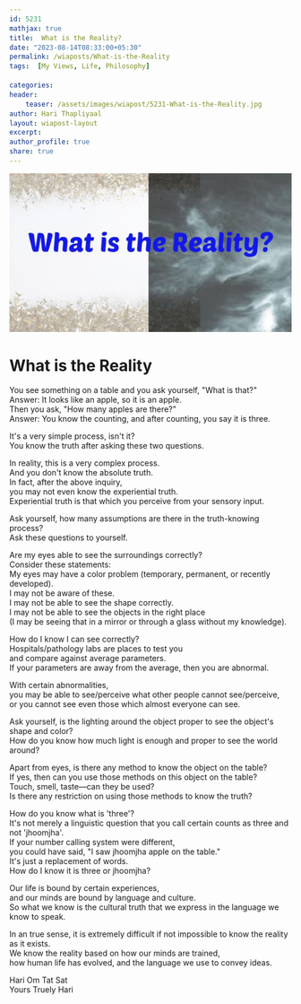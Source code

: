 ```yaml
---        
id: 5231        
mathjax: true        
title:  What is the Reality?          
date: "2023-08-14T08:33:00+05:30"        
permalink: /wiaposts/What-is-the-Reality      
tags:  [My Views, Life, Philosophy]         
        
categories:        
header:        
    teaser: /assets/images/wiapost/5231-What-is-the-Reality.jpg        
author: Hari Thapliyaal        
layout: wiapost-layout        
excerpt:        
author_profile: true        
share: true        
---        
```

        
![PWhat is the Reality?](/assets/images/wiapost/5231-What-is-the-Reality.jpg)             
        
# What is the Reality     
    
You see something on a table and you ask yourself, "What is that?"    
Answer: It looks like an apple, so it is an apple.    
Then you ask, "How many apples are there?"    
Answer: You know the counting, and after counting, you say it is three.    
    
It's a very simple process, isn't it?     
You know the truth after asking these two questions.    
    
In reality, this is a very complex process.     
And you don't know the absolute truth.    
In fact, after the above inquiry,    
you may not even know the experiential truth.    
Experiential truth is that which you perceive from your sensory input.    
    
Ask yourself, how many assumptions are there in the truth-knowing process?    
Ask these questions to yourself.    
    
Are my eyes able to see the surroundings correctly?    
Consider these statements:     
My eyes may have a color problem (temporary, permanent, or recently developed).     
I may not be aware of these.     
I may not be able to see the shape correctly.     
I may not be able to see the objects in the right place     
(I may be seeing that in a mirror or through a glass without my knowledge).    
    
How do I know I can see correctly?     
Hospitals/pathology labs are places to test you     
and compare against average parameters.     
If your parameters are away from the average, then you are abnormal.    
    
With certain abnormalities,     
you may be able to see/perceive what other people cannot see/perceive,     
or you cannot see even those which almost everyone can see.    
    
Ask yourself, is the lighting around the object proper to see the object's shape and color?     
How do you know how much light is enough and proper to see the world around?    
    
Apart from eyes, is there any method to know the object on the table?     
If yes, then can you use those methods on this object on the table?     
Touch, smell, taste—can they be used?     
Is there any restriction on using those methods to know the truth?    
    
How do you know what is 'three'?     
It's not merely a linguistic question that you call certain counts as three and not 'jhoomjha'.     
If your number calling system were different,     
you could have said, "I saw jhoomjha apple on the table."     
It's just a replacement of words.     
How do I know it is three or jhoomjha?    
    
Our life is bound by certain experiences,     
and our minds are bound by language and culture.     
So what we know is the cultural truth that we express in the language we know to speak.    
    
In an true sense, it is extremely difficult if not impossible to know the reality as it exists.     
We know the reality based on how our minds are trained,     
how human life has evolved, and the language we use to convey ideas.    
    
     
Hari Om Tat Sat   
Yours Truely Hari    